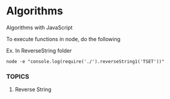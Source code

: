 # Algorithms
Algorithms with JavaScript

To execute functions in node, do the following

Ex. In ReverseString folder
```
node -e "console.log(require('./').reverseString1('TSET'))"
```

### TOPICS ###
1. Reverse String

